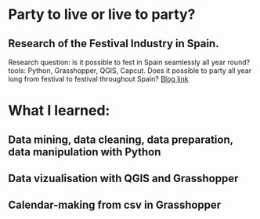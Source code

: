# Party to live or live to party?
## Research of the Festival Industry in Spain.</br>
Research question: is it possible to fest in Spain seamlessly all year round?
tools: Python, Grasshopper, QGIS, Capcut.
Does it possible to party all year long from festival to festival throughout Spain? [Blog link](https://blog.iaac.net/party-to-live-or-live-to-party/)
# What I learned: 
## Data mining, data cleaning, data preparation, data manipulation with Python
## Data vizualisation with QGIS and Grasshopper
## Calendar-making from csv in Grasshopper

